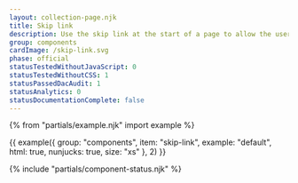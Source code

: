 ```yaml
---
layout: collection-page.njk
title: Skip link
description: Use the skip link at the start of a page to allow the user to jump straight to the most important content.
group: components
cardImage: /skip-link.svg
phase: official
statusTestedWithoutJavaScript: 0
statusTestedWithoutCSS: 1
statusPassedDacAudit: 1
statusAnalytics: 0
statusDocumentationComplete: false
---
```


{% from "partials/example.njk" import example %}

{{ example({ group: "components", item: "skip-link", example: "default", html: true, nunjucks: true, size: "xs" }, 2) }}

{% include "partials/component-status.njk" %}
